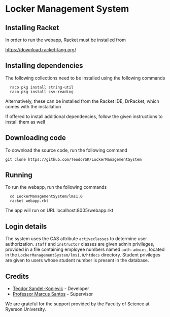 # Locker Management System

## Installing Racket
In order to run the webapp, Racket must be installed from

https://download.racket-lang.org/

## Installing dependencies
The following collections need to be installed using the following commands

```
  raco pkg install string-util
  raco pkg install csv-reading
```

Alternatively, these can be installed from the Racket IDE, DrRacket, which comes with the installation

If offered to install additional dependencies, follow the given instructions to install them as well

## Downloading code
To download the source code, run the following command

  `git clone https://github.com/TeodorSK/LockerManagementSystem`

## Running
To run the webapp, run the following commands
```
  cd LockerManagementSystem/lms1.0
  racket webapp.rkt
```

The app will run on URL localhost:8005/webapp.rkt

## Login details
The system uses the CAS attribute `activeclasses` to determine user authorization. `staff` and `instructor` classes are given admin privileges, provided in a file containing employee numbers named `auth-admins`, located in the `LockerManagementSystem/lms1.0/htdocs` directory. Student privileges are given to users whose student number is present in the database.

## Credits

- [Teodor Sandel-Konjevic](https://github.com/TeodorSK) - Developer
- [Professor Marcus Santos](https://github.com/marcus3santos) - Supervisor

We are grateful for the support provided by the Faculty of Science at Ryerson University.

